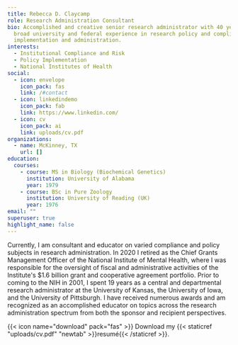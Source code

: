 ```yaml
---
title: Rebecca D. Claycamp
role: Research Administration Consultant
bio: Accomplished and creative senior research administrator with 40 years of
  broad university and federal experience in research policy and compliance
  implementation and administration.
interests:
  - Institutional Compliance and Risk
  - Policy Implementation
  - National Institutes of Health
social:
  - icon: envelope
    icon_pack: fas
    link: /#contact
  - icon: linkedindemo
    icon_pack: fab
    link: https://www.linkedin.com/
  - icon: cv
    icon_pack: ai
    link: uploads/cv.pdf
organizations:
  - name: McKinney, TX
    url: []
education:
  courses:
    - course: MS in Biology (Biochemical Genetics)
      institution: University of Alabama
      year: 1979
    - course: BSc in Pure Zoology
      institution: University of Reading (UK)
      year: 1976
email: ""
superuser: true
highlight_name: false
---
```

Currently, I am consultant and educator on varied compliance and policy subjects in research administration. In 2020 I retired as the Chief Grants Management Officer of the National Institute of Mental Health, where I was responsible for the oversight of fiscal and administrative activities of the Institute's $1.6 billion grant and cooperative agreement portfolio. Prior to coming to the NIH in 2001, I spent 19 years as a central and departmental research administrator at the University of Kansas, the University of Iowa, and the University of Pittsburgh. I have received numerous awards and am recognized as an accomplished educator on topics across the research administration spectrum from both the sponsor and recipient perspectives.  

{{< icon name="download" pack="fas" >}} Download my {{< staticref "uploads/cv.pdf" "newtab" >}}resumé{{< /staticref >}}.